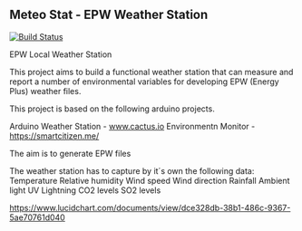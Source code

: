 ## Meteo Stat - EPW Weather Station

[![Build Status](https://travis-ci.org/joemccann/dillinger.svg?branch=master)](https://travis-ci.org/joemccann/dillinger)

EPW Local Weather Station

This project aims to build a functional weather station that can measure and report a number of environmental variables for developing EPW (Energy Plus) weather files.

This project is based on the following arduino projects.


Arduino Weather Station - www.cactus.io
Environmentn Monitor - https://smartcitizen.me/

The aim is to generate EPW files 

The weather station has to capture by it´s own the following data:
Temperature
Relative humidity
Wind speed
Wind direction
Rainfall
Ambient light
UV
Lightning
CO2 levels
SO2 levels

https://www.lucidchart.com/documents/view/dce328db-38b1-486c-9367-5ae70761d040

